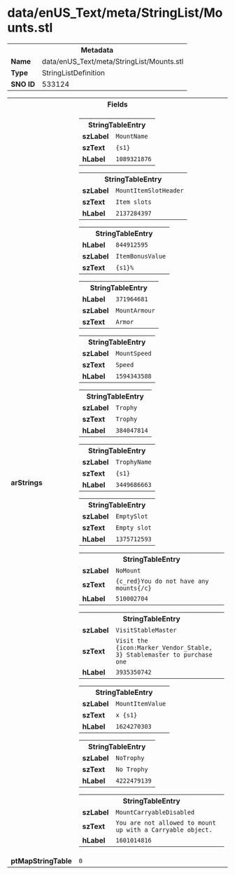 <h1>data/enUS_Text/meta/StringList/Mounts.stl</h1><table><tr><th colspan="100%">Metadata</th></tr><tr><td><b>Name</b></td><td>data/enUS_Text/meta/StringList/Mounts.stl</td></tr><tr><td><b>Type</b></td><td>StringListDefinition</td></tr><tr><td><b>SNO ID</b></td><td>533124</td></tr></table>

<table><tr><th colspan="100%">Fields</th></tr><tr><td><b>arStrings</b></td><td><table><tr><th colspan="100%">StringTableEntry</th></tr><tr><td><b>szLabel</b></td><td><code>MountName</code></td></tr><tr><td><b>szText</b></td><td><code>{s1}</code></td></tr><tr><td><b>hLabel</b></td><td><code>1089321876</code></td></tr></table>


<table><tr><th colspan="100%">StringTableEntry</th></tr><tr><td><b>szLabel</b></td><td><code>MountItemSlotHeader</code></td></tr><tr><td><b>szText</b></td><td><code>Item slots</code></td></tr><tr><td><b>hLabel</b></td><td><code>2137284397</code></td></tr></table>


<table><tr><th colspan="100%">StringTableEntry</th></tr><tr><td><b>hLabel</b></td><td><code>844912595</code></td></tr><tr><td><b>szLabel</b></td><td><code>ItemBonusValue</code></td></tr><tr><td><b>szText</b></td><td><code>{s1}%</code></td></tr></table>


<table><tr><th colspan="100%">StringTableEntry</th></tr><tr><td><b>hLabel</b></td><td><code>371964681</code></td></tr><tr><td><b>szLabel</b></td><td><code>MountArmour</code></td></tr><tr><td><b>szText</b></td><td><code>Armor</code></td></tr></table>


<table><tr><th colspan="100%">StringTableEntry</th></tr><tr><td><b>szLabel</b></td><td><code>MountSpeed</code></td></tr><tr><td><b>szText</b></td><td><code>Speed</code></td></tr><tr><td><b>hLabel</b></td><td><code>1594343588</code></td></tr></table>


<table><tr><th colspan="100%">StringTableEntry</th></tr><tr><td><b>szLabel</b></td><td><code>Trophy</code></td></tr><tr><td><b>szText</b></td><td><code>Trophy</code></td></tr><tr><td><b>hLabel</b></td><td><code>384047814</code></td></tr></table>


<table><tr><th colspan="100%">StringTableEntry</th></tr><tr><td><b>szLabel</b></td><td><code>TrophyName</code></td></tr><tr><td><b>szText</b></td><td><code>{s1}</code></td></tr><tr><td><b>hLabel</b></td><td><code>3449686663</code></td></tr></table>


<table><tr><th colspan="100%">StringTableEntry</th></tr><tr><td><b>szLabel</b></td><td><code>EmptySlot</code></td></tr><tr><td><b>szText</b></td><td><code>Empty slot</code></td></tr><tr><td><b>hLabel</b></td><td><code>1375712593</code></td></tr></table>


<table><tr><th colspan="100%">StringTableEntry</th></tr><tr><td><b>szLabel</b></td><td><code>NoMount</code></td></tr><tr><td><b>szText</b></td><td><code>{c_red}You do not have any mounts{/c}</code></td></tr><tr><td><b>hLabel</b></td><td><code>510002704</code></td></tr></table>


<table><tr><th colspan="100%">StringTableEntry</th></tr><tr><td><b>szLabel</b></td><td><code>VisitStableMaster</code></td></tr><tr><td><b>szText</b></td><td><code>Visit the {icon:Marker_Vendor_Stable, 3} Stablemaster to purchase one</code></td></tr><tr><td><b>hLabel</b></td><td><code>3935350742</code></td></tr></table>


<table><tr><th colspan="100%">StringTableEntry</th></tr><tr><td><b>szLabel</b></td><td><code>MountItemValue</code></td></tr><tr><td><b>szText</b></td><td><code>x {s1}</code></td></tr><tr><td><b>hLabel</b></td><td><code>1624270303</code></td></tr></table>


<table><tr><th colspan="100%">StringTableEntry</th></tr><tr><td><b>szLabel</b></td><td><code>NoTrophy</code></td></tr><tr><td><b>szText</b></td><td><code>No Trophy</code></td></tr><tr><td><b>hLabel</b></td><td><code>4222479139</code></td></tr></table>


<table><tr><th colspan="100%">StringTableEntry</th></tr><tr><td><b>szLabel</b></td><td><code>MountCarryableDisabled</code></td></tr><tr><td><b>szText</b></td><td><code>You are not allowed to mount up with a Carryable object.</code></td></tr><tr><td><b>hLabel</b></td><td><code>1601014816</code></td></tr></table>


</td></tr><tr><td><b>ptMapStringTable</b></td><td><code>0</code></td></tr></table>

